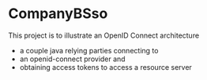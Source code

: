 # CompanyBSso

This project is to illustrate an OpenID Connect architecture
- a couple java relying parties connecting to 
- an openid-connect provider and 
- obtaining access tokens to access a resource server

